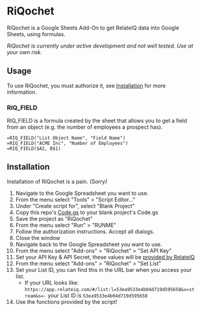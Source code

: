 # RiQochet
RiQochet is a Google Sheets Add-On to get RelateIQ data into Google Sheets, using formulas.

_RiQochet is currently under active development and not well tested. Use at your own risk._

## Usage

To use RiQochet, you must authorize it, see [Installation](#installation) for more information.


### RIQ_FIELD

RIQ_FIELD is a formula created by the sheet that allows you to get a field from an object (e.g. the number of employees a prospect has).

```
=RIQ_FIELD("List Object Name", "Field Name")
=RIQ_FIELD("ACME Inc", "Number of Employees")
=RIQ_FIELD($A2, B$1) 
```

## Installation
Installation of RiQochet is a pain. _(Sorry)_

1. Navigate to the Google Spreadsheet you want to use.
2. From the menu select "Tools" > "Script Editor…"
3. Under "Create script for", select "Blank Project"
4. Copy this repo's [Code.gs](Code.gs) to your blank project's Code.gs
5. Save the project as "RiQochet"
6. From the menu select "Run" > "RUNME"
7. Follow the authorization instructions. Accept all dialogs.
8. Close the window
9. Navigate back to the Google Spreadsheet you want to use.
10. From the menu select "Add-ons" > "RiQochet" > "Set API Key"
11. Set your API Key & API Secret, these values will be [provided by RelateIQ](https://help.relateiq.com/articles/set-up-api-access)
12. From the menu select "Add-ons" > "RiQochet" > "Set List"
13. Set your List ID, you can find this in the URL bar when you access your list.
	- If your URL looks like: `https://app.relateiq.com/#/list:l=53ea9533e4b04d719d595658&v=stream&s=-` your List ID is `53ea9533e4b04d719d595658`
14. Use the functions provided by the script!